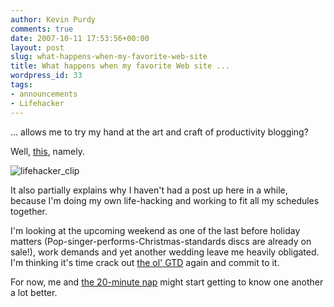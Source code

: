 ```yaml
---
author: Kevin Purdy
comments: true
date: 2007-10-11 17:53:56+00:00
layout: post
slug: what-happens-when-my-favorite-web-site
title: What happens when my favorite Web site ...
wordpress_id: 33
tags:
- announcements
- Lifehacker
---
```


... allows me to try my hand at the art and craft of productivity blogging?

Well, [this](http://lifehacker.com/software/announcements/introducing-guest-editor-kevin-purdy-308107.php), namely.

![lifehacker_clip](http://thepurdman.com/wp-content/uploads/2007/10/lifehacker_clip1.jpg)

It also partially explains why I haven't had a post up here in a while, because I'm doing my own life-hacking and working to fit all my schedules together.

I'm looking at the upcoming weekend as one of the last before holiday matters (Pop-singer-performs-Christmas-standards discs are already on sale!), work demands and yet another wedding leave me heavily obligated. I'm thinking it's time crack out [the ol' GTD](http://www.amazon.com/Getting-Things-Done-Stress-Free-Productivity/dp/0142000280/ref=pd_bbs_sr_1/002-8734790-9909609?ie=UTF8&s=books&qid=1192047696&sr=8-1) again and commit to it.

For now, me and [the 20-minute nap](http://lifehacker.com/software/sleep/how-and-why-to-power-nap-297258.php) might start getting to know one another a lot better.
